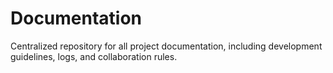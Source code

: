 # Documentation
Centralized repository for all project documentation, including development guidelines, logs, and collaboration rules.
